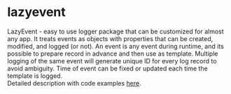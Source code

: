 # lazyevent
LazyEvent - easy to use logger package that can be
customized for almost any app. It treats events as objects with properties that can
                                    be created, modified, and logged (or not). An event is any event during runtime,
                                    and its possible to prepare
                                    record in advance and then use as template. Multiple logging
                                    of the same event will generate unique ID for every log record to avoid ambiguity.
                                    Time of event can be fixed or updated each time the template is logged.
<br>
Detailed description with code examples [here](https://lazybark.dev/lazyevent/).

